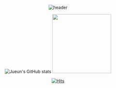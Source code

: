 <div align="center">

![header](https://capsule-render.vercel.app/api?type=rounded&color=gradient&text=%20HELLO!%20&height=200&fontSize=100&textBg=true)
 <br>
        
<!-- 
        https://github.com/anuraghazra/github-readme-stats/blob/master/themes/README.md 
        https://github.com/kyechan99/capsule-render
-->
        
![Jueun's GitHub stats](https://github-readme-stats.vercel.app/api?username=jueunkim205&show_icons=true&theme=vue)
<img height="195"  style="margin-left:'5px'" src="https://github-readme-stats.vercel.app/api/top-langs/?username=jueunkim205&layout=compact">

[![Hits](https://hits.seeyoufarm.com/api/count/incr/badge.svg?url=https%3A%2F%2Fgithub.com%2Fjueunkim205%2Fhit-counter&count_bg=%237E7E7E&title_bg=%232B2B2B&icon=postwoman.svg&icon_color=%238EBE72&title=hits&edge_flat=false)](https://hits.seeyoufarm.com)

</div>

<!-- 

이거 보고 따라하기
https://velog.io/@imysh578/github-Profile-%EA%BE%B8%EB%AF%B8%EA%B8%B0
https://yangsosolife.tistory.com/101

https://velog.io/@myway00/%EC%83%88%EB%A1%9C-%EB%B0%9B%EC%9D%80-Github-Badge
[https://velog.io/@myway00/%EC%83%88%EB%A1%9C-%EB%B0%9B%EC%9D%80-Github-Badge](https://soo-vely-dev.tistory.com/247)




**jueunkim205/jueunkim205** is a ✨ _special_ ✨ repository because its `README.md` (this file) appears on your GitHub profile.

Here are some ideas to get you started:

- 🔭 I’m currently working on ...
- 🌱 I’m currently learning ...
- 👯 I’m looking to collaborate on ...
- 🤔 I’m looking for help with ...
- 💬 Ask me about ...
- 📫 How to reach me: ...
- 😄 Pronouns: ...
- ⚡ Fun fact: ...

-->
